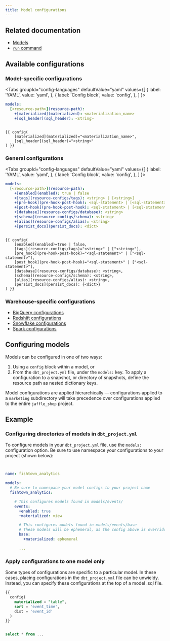 ```yaml
---
title: Model configurations
---
```


## Related documentation
* [Models](building-models)
* [`run` command](run)

## Available configurations
### Model-specific configurations

<Tabs
  groupId="config-languages"
  defaultValue="yaml"
  values={[
    { label: 'YAML', value: 'yaml', },
    { label: 'Config block', value: 'config', },
  ]
}>
<TabItem value="yaml">

<File name='dbt_project.yml'>

```yaml
models:
  [<resource-path>](resource-path):
    +[materialized](materialized): <materialization_name>
    +[sql_header](sql_header): <string>

```

</File>

</TabItem>


<TabItem value="config">

<File name='models/<model_name>.sql'>

```jinja

{{ config(
    [materialized](materialized)="<materialization_name>",
    [sql_header](sql_header)="<string>"
) }}

```

</File>

</TabItem>

</Tabs>


### General configurations

<Tabs
  groupId="config-languages"
  defaultValue="yaml"
  values={[
    { label: 'YAML', value: 'yaml', },
    { label: 'Config block', value: 'config', },
  ]
}>

<TabItem value="yaml">

<File name='dbt_project.yml'>

```yaml
models:
  [<resource-path>](resource-path):
    +[enabled](enabled): true | false
    +[tags](resource-configs/tags): <string> | [<string>]
    +[pre-hook](pre-hook-post-hook): <sql-statement> | [<sql-statement>]
    +[post-hook](pre-hook-post-hook): <sql-statement> | [<sql-statement>]
    +[database](resource-configs/database): <string>
    +[schema](resource-configs/schema): <string>
    +[alias](resource-configs/alias): <string>
    +[persist_docs](persist_docs): <dict>

```

</File>

</TabItem>


<TabItem value="config">

<File name='models/<model_name>.sql'>

```jinja

{{ config(
    [enabled](enabled)=true | false,
    [tags](resource-configs/tags)="<string>" | ["<string>"],
    [pre_hook](pre-hook-post-hook)="<sql-statement>" | ["<sql-statement>"],
    [post_hook](pre-hook-post-hook)="<sql-statement>" | ["<sql-statement>"],
    [database](resource-configs/database): <string>,
    [schema](resource-configs/schema): <string>,
    [alias](resource-configs/alias): <string>,
    [persist_docs](persist_docs): {<dict>}
) }}

```

</File>

</TabItem>

</Tabs>

### Warehouse-specific configurations
* [BigQuery configurations](bigquery-configs)
* [Redshift configurations](redshift-configs)
* [Snowflake configurations](snowflake-configs)
* [Spark configurations](spark-configs)

## Configuring models
Models can be configured in one of two ways:

1. Using a `config` block within a model, or
2. From the `dbt_project.yml` file, under the `models:` key. To apply a configuration to a snapshot, or directory of snapshots, define the resource path as nested dictionary keys.

Model configurations are applied hierarchically — configurations applied to a `marketing` subdirectory will take precedence over configurations applied to the entire `jaffle_shop` project.

## Example

### Configuring directories of models in `dbt_project.yml`

To configure models in your `dbt_project.yml` file, use the `models:` configuration option. Be sure to use namespace your configurations to your project (shown below):

<File name='dbt_project.yml'>

```yml


name: fishtown_analytics

models:
  # Be sure to namespace your model configs to your project name
  fishtown_analytics:

    # This configures models found in models/events/
    events:
      +enabled: true
      +materialized: view

      # This configures models found in models/events/base
      # These models will be ephemeral, as the config above is overridden
      base:
        +materialized: ephemeral

      ...


```

</File>

### Apply configurations to one model only

Some types of configurations are specific to a particular model. In these cases, placing configurations in the `dbt_project.yml` file can be unwieldy. Instead, you can specify these configurations at the top of a model .sql file.

<File name='models/events/base/base_events.sql'>

```sql
{{
  config(
    materialized = "table",
    sort = 'event_time',
    dist = 'event_id'
  )
}}


select * from ...
```

</File>

